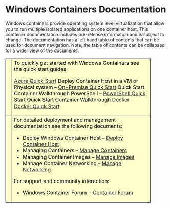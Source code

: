 # Windows Containers Documentation

Windows containers provide operating system level virtualization that allow you to run multiple isolated applications on one container host. This container documentation includes pre-release information and is subject to change. The documentation has a left hand table of contents that can be used for document navigation. Note, the table of contents can be collapsed for a wider view of the documents.

<table border="1" style="background-color:FFFFCC;border-collapse:collapse;border:1px solid FFCC00;color:000000;width:90%" cellpadding="5" cellspacing="5">
<tr><td></td>
<td>
To quickly get started with Windows Containers see the quick start guides:

[Azure Quick Start](quick_start/azure_setup.md)
Deploy Container Host in a VM or Physical system – [On-Premise Quick Start](quick_start/container_setup.md)
Quick Start Container Walkthrough PowerShell – [PowerShell Quick Start](quick_start/manage_powershell.md)
Quick Start Container Walkthrough Docker – [Docker Quick Start](quick_start/manage_docker.md)
</td>
</tr>
<tr><td></td>
<td>
For detailed deployment and management documentation see the following documents:

- Deploy Windows Container Host – [Deploy Container Host](deployment/deployment.md)
- Managing Containers – [Manage Containers](management/manage_containers.md)
- Managing Container Images – [Manage Images](management/manage_images.md)
- Manage Container Networking – [Manage Networking](management/container_networking.md)

For support and community interaction:

- Windows Container Forum - [Container Forum](https://social.msdn.microsoft.com/Forums/en-US/home?forum=windowscontainers)
</td>
</tr>
<table>